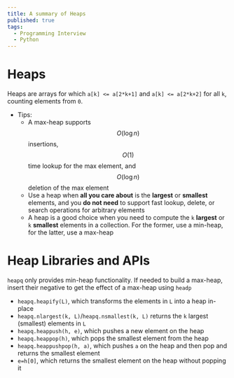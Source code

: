 ```yaml
---
title: A summary of Heaps
published: true
tags:
  - Programming Interview
  - Python
---
```


# Heaps

Heaps are arrays for which `a[k] <= a[2*k+1]` and `a[k] <= a[2*k+2]` for all `k`, counting elements from `0`.

- Tips:
  - A max-heap supports $$ O (\log n) $$ insertions, $$ O(1) $$ time lookup for the max element, and $$ O(\log n) $$ deletion of the max element
  - Use a heap when **all you care about** is the **largest** or **smallest** elements, and you **do not need** to support fast lookup, delete, or search operations for arbitrary elements
  - A heap is a good choice when you need to compute the `k` **largest** or `k` **smallest** elements in a collection. For the former, use a min-heap, for the latter, use a max-heap

<!--more-->

# Heap Libraries and APIs

`heapq` only provides min-heap functionality. If needed to build a max-heap, insert their negative to get the effect of a max-heap using `headp`

- `heapq.heapify(L)`, which transforms the elements in `L` into a heap in-place
- `heapq.nlargest(k, L)`/`heapq.nsmallest(k, L)` returns the `k` largest (smallest) elements in `L`
- `heapq.heappush(h, e)`, which pushes a new element on the heap
- `heapq.heappop(h)`, which pops the smallest element from the heap
- `heapq.heappushpop(h, a)`, which pushes `a` on the heap and then pop and returns the smallest element
- `e=h[0]`, which returns the smallest element on the heap without popping it
